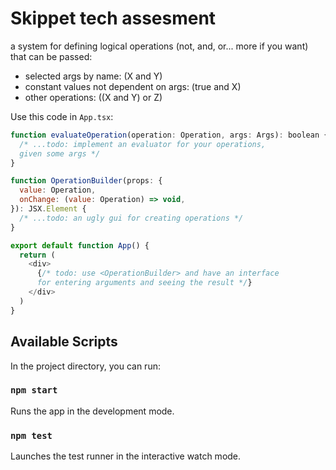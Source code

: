 # Skippet tech assesment

a system for defining logical operations
(not, and, or... more if you want) that can be passed:

- selected args by name: (X and Y)
- constant values not dependent on args: (true and X)
- other operations: ((X and Y) or Z)

Use this code in `App.tsx`:

```javascript
function evaluateOperation(operation: Operation, args: Args): boolean {
  /* ...todo: implement an evaluator for your operations, 
  given some args */
}

function OperationBuilder(props: {
  value: Operation,
  onChange: (value: Operation) => void,
}): JSX.Element {
  /* ...todo: an ugly gui for creating operations */
}

export default function App() {
  return (
    <div>
      {/* todo: use <OperationBuilder> and have an interface
      for entering arguments and seeing the result */}
    </div>
  )
}
```

## Available Scripts

In the project directory, you can run:

### `npm start`

Runs the app in the development mode.

### `npm test`

Launches the test runner in the interactive watch mode.
